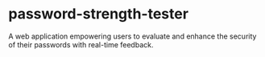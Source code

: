 # password-strength-tester
A web application empowering users to evaluate and enhance the security of their passwords with real-time feedback.
